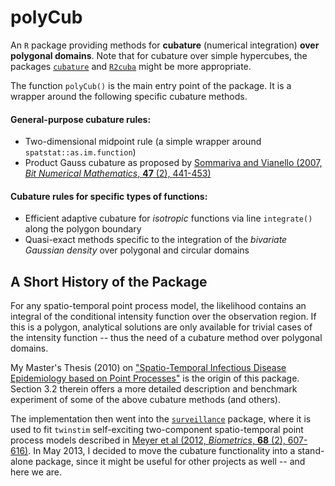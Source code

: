 polyCub
=======

An `R` package providing methods for **cubature** (numerical integration) **over
polygonal domains**. Note that for cubature over simple hypercubes, the packages
[`cubature`](http://CRAN.R-project.org/package=cubature)
and [`R2cuba`](http://CRAN.R-project.org/package=R2cuba)
might be more appropriate.

The function `polyCub()` is the main entry point of the package. It is a
wrapper around the following specific cubature methods.

#### General-purpose cubature rules:
* Two-dimensional midpoint rule (a simple wrapper around
`spatstat::as.im.function`) 
* Product Gauss cubature as proposed by [Sommariva and Vianello (2007,
*Bit Numerical Mathematics*, **47** (2), 441-453)](http://dx.doi.org/10.1007/s10543-007-0131-2)

#### Cubature rules for specific types of functions:
* Efficient adaptive cubature for *isotropic* functions via line `integrate()`
along the polygon boundary
* Quasi-exact methods specific to the integration of the
*bivariate Gaussian density* over polygonal and circular domains


A Short History of the Package
------------------------------
For any spatio-temporal point process model, the likelihood contains an integral of the conditional intensity function over the observation region. If this is a polygon, analytical solutions are only available for trivial cases of the intensity function -- thus the need of a cubature method over polygonal domains.

My Master's Thesis (2010) on ["Spatio-Temporal Infectious Disease Epidemiology based on Point Processes"](http://epub.ub.uni-muenchen.de/11703/) is the origin of this package. Section 3.2 therein offers a more detailed description and benchmark experiment of some of the above cubature methods (and others).

The implementation then went into the [`surveillance`](http://CRAN.R-project.org/package=surveillance) package, where it is used to fit `twinstim` self-exciting two-component spatio-temporal point process models described in [Meyer et al (2012, *Biometrics*, **68** (2), 607-616)](http://dx.doi.org/10.1111/j.1541-0420.2011.01684.x).
In May 2013, I decided to move the cubature functionality into a stand-alone package, since it might be useful for other projects as well -- and here we are.
